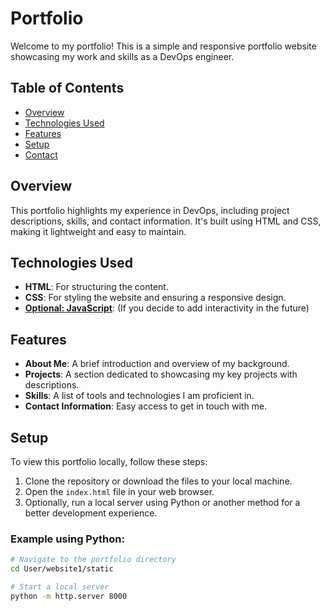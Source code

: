 # Portfolio

Welcome to my portfolio! This is a simple and responsive portfolio website showcasing my work and skills as a DevOps engineer.

## Table of Contents

- [Overview](#overview)
- [Technologies Used](#technologies-used)
- [Features](#features)
- [Setup](#setup)
- [Contact](#contact)

## Overview

This portfolio highlights my experience in DevOps, including project descriptions, skills, and contact information. It's built using HTML and CSS, making it lightweight and easy to maintain.

## Technologies Used

- **HTML**: For structuring the content.
- **CSS**: For styling the website and ensuring a responsive design.
- **[Optional: JavaScript](#)**: (If you decide to add interactivity in the future)

## Features

- **About Me**: A brief introduction and overview of my background.
- **Projects**: A section dedicated to showcasing my key projects with descriptions.
- **Skills**: A list of tools and technologies I am proficient in.
- **Contact Information**: Easy access to get in touch with me.

## Setup

To view this portfolio locally, follow these steps:

1. Clone the repository or download the files to your local machine.
2. Open the `index.html` file in your web browser.
3. Optionally, run a local server using Python or another method for a better development experience.

### Example using Python:

```bash
# Navigate to the portfolio directory
cd User/website1/static

# Start a local server
python -m http.server 8000




